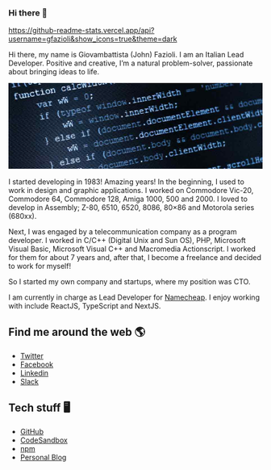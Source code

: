 ### Hi there 👋

https://github-readme-stats.vercel.app/api?username=gfazioli&show_icons=true&theme=dark

Hi there, my name is Giovambattista (John) Fazioli. I am an Italian Lead Developer. Positive and creative, I’m a natural problem-solver, passionate about bringing ideas to life.

<img src="https://raw.githubusercontent.com/gfazioli/gfazioli/master/code.jpg"/>

I started developing in 1983! Amazing years! In the beginning,  I used to work in design and graphic applications. I worked on Commodore Vic-20, Commodore 64, Commodore 128, Amiga 1000, 500 and 2000. I loved to develop in Assembly; Z-80, 6510, 6520, 8086, 80×86 and Motorola series (680xx).

Next, I was engaged by a telecommunication company as a program developer. I worked in C/C++ (Digital Unix and Sun OS), PHP, Microsoft Visual Basic, Microsoft Visual C++ and Macromedia Actionscript. I worked for them for about 7 years and, after that, I become a freelance and decided to work for myself!

So I started my own company and startups, where my position was CTO.

I am currently in charge as Lead Developer for [Namecheap](https://namecheap.com). I enjoy working with include ReactJS, TypeScript and NextJS.

## Find me around the web 🌎

- [Twitter](https://twitter.com/gfazioli)
- [Facebook](https://www.facebook.com/undolog)
- [Linkedin](https://it.linkedin.com/in/giovambattistafazioli)
- [Slack](https://undolog.slack.com)

## Tech stuff 🖥

- [GitHub](https://github.com/gfazioli)
- [CodeSandbox](https://codesandbox.io/u/gfazioli)
- [npm](https://www.npmjs.com/~gfazioli)
- [Personal Blog](http://undolog.com)



<!--
**gfazioli/gfazioli** is a ✨ _special_ ✨ repository because its `README.md` (this file) appears on your GitHub profile.

Here are some ideas to get you started:

- 🔭 I’m currently working on ...
- 🌱 I’m currently learning ...
- 👯 I’m looking to collaborate on ...
- 🤔 I’m looking for help with ...
- 💬 Ask me about ...
- 📫 How to reach me: ...
- 😄 Pronouns: ...
- ⚡ Fun fact: ...
-->
